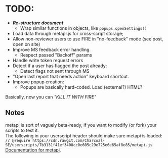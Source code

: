 # TODO:
* ___Re-structure document___
  * Wrap similar functions in objects, like `popups.openSettings()`
* Load data through metapi.js for cross-script storage;
* Allow non-reviewer users to use FIRE in "no-feedback" mode (see post, open on site)
* Improve MS feedback error handling.
  * Respect passed "Backoff" params
* Handle write token request errors
* Detect if a user has flagged the post already:
  * Detect flags not sent through MS
* "Open last report that needs action" keyboard shortcut.
* Improve popup creation:
  * Popups are basically hard-coded. Load (external?) HTML?

Basically, now you can _"KILL IT WITH FIRE"_

## Notes

metapi is sort of vaguely beta-ready, if you want to modify (or fork) your scripts to test it.  
The following in your userscript header should make sure metapi is loaded:  
`// @require https://cdn.rawgit.com/Charcoal-SE/userscripts/7b3131f41ef3408cc0e605c29e725e6e65af8e85/metapi.js`  
[Documentation for metapi](https://github.com/Charcoal-SE/userscripts/wiki/metapi-API-documentation).

<!--- http://stackapps.com/apps/oauth/view/9136 --->
<!---
"🚩"
"🗳️"
"💣"
"🏷️"
"🛡️"
--->
